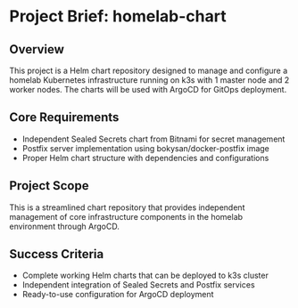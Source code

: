 # Project Brief: homelab-chart

## Overview
This project is a Helm chart repository designed to manage and configure a homelab Kubernetes infrastructure running on k3s with 1 master node and 2 worker nodes. The charts will be used with ArgoCD for GitOps deployment.

## Core Requirements
- Independent Sealed Secrets chart from Bitnami for secret management
- Postfix server implementation using bokysan/docker-postfix image
- Proper Helm chart structure with dependencies and configurations

## Project Scope
This is a streamlined chart repository that provides independent management of core infrastructure components in the homelab environment through ArgoCD.

## Success Criteria
- Complete working Helm charts that can be deployed to k3s cluster
- Independent integration of Sealed Secrets and Postfix services  
- Ready-to-use configuration for ArgoCD deployment
